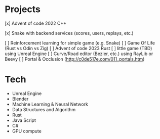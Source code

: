 # Projects

[x] Advent of code 2022 C++

[x] Snake with backend services (scores, users, replays, etc.)

[ ] Reinforcement learning for simple game (e.g. Snake)
[ ] Game Of Life (Rust vs Odin vs Zig)
[ ] Advent of code 2023 Rust
[ ] little game (TBD) using Unreal Engine
[ ] Curve/Road editor (Bezier, etc.) using RayLib or Beevy
[ ] Portal & Occlusion (http://c0de517e.com/011_portals.htm)

# Tech

- Unreal Engine
- Blender
- Machine Learning & Neural Network
- Data Structures and Algorithm
- Rust
- Java Script
- C#
- GPU compute
